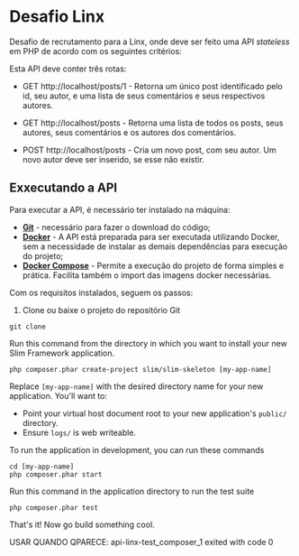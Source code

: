 # Desafio Linx

Desafio de recrutamento para a Linx, onde deve ser feito uma API <em>stateless</em> em PHP de acordo com 
os seguintes critérios:
                                     
Esta API deve conter três rotas:
 
- GET http://localhost/posts/1 - Retorna um único post identificado pelo id, seu autor, 
e uma lista de seus comentários e seus respectivos autores.

- GET http://localhost/posts - Retorna uma lista de todos os posts, seus autores, seus 
comentários e os autores dos comentários.

- POST http://localhost/posts - Cria um novo post, com seu autor. Um novo autor deve ser 
inserido, se esse não existir.

## Exxecutando a API

Para executar a API, é necessário ter instalado na máquina:
- [<strong>Git</strong>](https://git-scm.com/) - necessário para fazer o download do código;
- [<strong>Docker</strong>](https://www.docker.com/) - A API está preparada para ser executada 
utilizando Docker, sem a necessidade de instalar as demais dependências para execução do projeto;
- [<strong>Docker Compose</strong>](https://docs.docker.com/compose/) - Permite a execução do 
projeto de forma simples e prática. Facilita também o import das imagens docker necessárias.


Com os requisitos instalados, seguem os passos:

1. Clone ou baixe o projeto do repositório Git

<code>git clone </code>


Run this command from the directory in which you want to install your new Slim Framework application.

    php composer.phar create-project slim/slim-skeleton [my-app-name]

Replace `[my-app-name]` with the desired directory name for your new application. You'll want to:

* Point your virtual host document root to your new application's `public/` directory.
* Ensure `logs/` is web writeable.

To run the application in development, you can run these commands 

	cd [my-app-name]
	php composer.phar start

Run this command in the application directory to run the test suite

	php composer.phar test

That's it! Now go build something cool.





USAR QUANDO QPARECE: api-linx-test_composer_1 exited with code 0